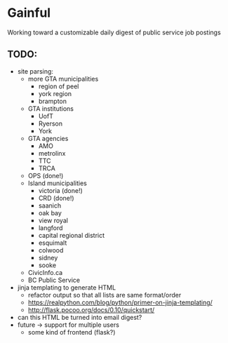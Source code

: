 Gainful
=======

Working toward a customizable daily digest of public service job postings

TODO:
-----

-	site parsing:
	-	more GTA municipalities
		-	region of peel
		-	york region
		-	brampton
	-	GTA institutions
		-	UofT
		-	Ryerson
		-	York
	-	GTA agencies
		-	AMO
		-	metrolinx
		-	TTC
		-	TRCA
	-	OPS (done!)
	-	Island municipalities
		-	victoria (done!)
		-	CRD (done!)
		-	saanich
		-	oak bay
		-	view royal
		-	langford
		-	capital regional district
		-	esquimalt
		-	colwood
		-	sidney
		-	sooke
	-	CivicInfo.ca
	-	BC Public Service
-	jinja templating to generate HTML
	-	refactor output so that all lists are same format/order
	-	https://realpython.com/blog/python/primer-on-jinja-templating/
	-	http://flask.pocoo.org/docs/0.10/quickstart/
-	can this HTML be turned into email digest?
-	future -> support for multiple users
	-	some kind of frontend (flask?)
